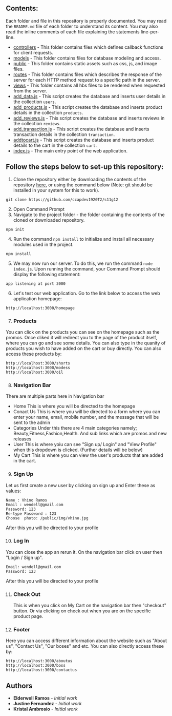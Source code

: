 ## Contents:

Each folder and file in this repository is properly documented. You may read the `README.md` file of each folder to understand its content. You may also read the inline comments of each file explaining the statements line-per-line.

- [controllers](https://github.com/ccapdev1920T2/s11g12/tree/master/controllers) - This folder contains files which defines callback functions for client requests.
- [models](https://github.com/ccapdev1920T2/s11g12/tree/master/models) - This folder contains files for database modeling and access.
- [public](https://github.com/ccapdev1920T2/s11g12/tree/master/public) - This folder contains static assets such as css, js, and image files.
- [routes](https://github.com/ccapdev1920T2/s11g12/tree/master/routes) - This folder contains files which describes the response of the server for each HTTP method request to a specific path in the server.
- [views](https://github.com/ccapdev1920T2/s11g12/tree/master/views) - This folder contains all hbs files to be rendered when requested from the server.
- [add_data.js](https://github.com/ccapdev1920T2/s11g12/blob/master/add_data.js) - This script creates the database and inserts user details in the collection `users`.
- [add_products.js](https://github.com/ccapdev1920T2/s11g12/blob/master/add_products.js) - This script creates the database and inserts product details in the collection `products`.
- [add_reviews.js](https://github.com/ccapdev1920T2/s11g12/blob/master/add_reviews.js) - This script creates the database and inserts reviews in the collection `reviews`.
- [add_transaction.js](https://github.com/ccapdev1920T2/s11g12/blob/master/add_transaction.js) - This script creates the database and inserts transaction details in the collection `transaction`.
- [addtocart.js](https://github.com/ccapdev1920T2/s11g12/blob/master/addtocart.js) - This script creates the database and inserts product details to the cart in the collection `cart`.
- [index.js](https://github.com/ccapdev1920T2/s11g12/blob/master/index.js) - The main entry point of the web application.

## Follow the steps below to set-up  this repository:
1. Clone the repository either by downloading the contents of the repository [here](https://github.com/ccapdev1920T2/s11g12/archive/master.zip), or using the command below (Note: git should be installed in your system for this to work).
```
git clone https://github.com/ccapdev1920T2/s11g12
```
2. Open Command Prompt
3. Navigate to the project folder - the folder containing the contents of the cloned or downloaded repository.
```
npm init
```
4. Run the command `npm install` to initialize and install all necessary modules used in the project.
```
npm install
```

5. We may now run our server. To do this, we run the command `node index.js`. Upon running the command, your Command Prompt should display the following statement:
```
app listening at port 3000
```

6. Let's test our web application. Go to the link below to access the web application homepage:
```
http://localhost:3000/homepage
```

7. ### Products
You can click on the products you can see on the homepage such as the promos. Once cliked
it will redirect you to the page of the product itself, where you can go and see some details.
You can also type in the quanity of products you wish to have added on the cart or buy directly.
You can also access these products by:
```
http://localhost:3000/shorts
http://localhost:3000/modess
http://localhost:3000/oil

```

8. ### Navigation Bar
There are multiple parts here in Navigation bar
- Home
  This is where you will be directed to the homepage
- Conact Us
  This is where you will be directed to a form where you can enter your
  name, email, mobile number, and the message that will be sent to the admin
- Categories
  Under this there are 4 main categories namely; Beauty,Fitness,Fashion,Health. And sub links
  which are promos and new releases
- User
  This is where yoiu can see "Sign up/ Login" and "View Profile" when this dropdown is clicked. (Further details will be           below)
- My Cart
  This is where you can view the user's products that are added in the cart.

9. ### Sign Up
Let us first create a new user by clicking on sign up and Enter these as values:
```
Name : Vhino Ramos
Email : wendell@gmail.com
Password: 123
Re-type Password : 123
Choose  photo: /public/img/vhino.jpg
```
After this you will be directed to your profile

10. ### Log In
You can close the app an rerun it. On the navigation bar click on user then "Login / Sign up".
```
Email: wendell@gmail.com
Password: 123
```
After this you will be directed to your profile

11. ### Check Out 
    This is when you click on My Cart on the navigation bar then "checkout" button. Or via
    clicking on check out when you are on the specific product page.

11. ### Footer
Here you can access different information about the website such as "About us", "Contact Us", "Our boses" and etc.
You can also directly access these by:
```
http://localhost:3000/aboutus
http://localhost:3000/boss
http://localhost:3000/contactus
```



## Authors

* **Elderwell Ramos** - *Initial work*
* **Justine Fernandez** - *Initial work*
* **Kristal Ambrosio** - *Initial work*


